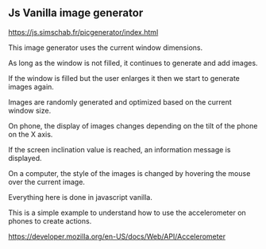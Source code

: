 ## Js Vanilla image generator

https://js.simschab.fr/picgenerator/index.html

This image generator uses the current window dimensions.

As long as the window is not filled, it continues to generate and add images.

If the window is filled but the user enlarges it then we start to generate images again.

Images are randomly generated and optimized based on the current window size.

On phone, the display of images changes depending on the tilt of the phone on the X axis.

If the screen inclination value is reached, an information message is displayed.

On a computer, the style of the images is changed by hovering the mouse over the current image.

Everything here is done in javascript vanilla.

This is a simple example to understand how to use the accelerometer on phones to create actions.

https://developer.mozilla.org/en-US/docs/Web/API/Accelerometer